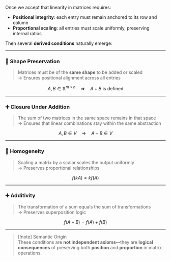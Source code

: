 Once we accept that linearity in matrices requires:

- **Positional integrity**: each entry must remain anchored to its row and column  
- **Proportional scaling**: all entries must scale uniformly, preserving internal ratios

Then several **derived conditions** naturally emerge:

---

### 📐 Shape Preservation

> Matrices must be of the **same shape** to be added or scaled  
> → Ensures positional alignment across all entries

$$
A, B \in \mathbb{R}^{m \times n} \quad\Rightarrow\quad A + B \text{ is defined}
$$

---

### ➕ Closure Under Addition

> The sum of two matrices in the same space remains in that space  
> → Ensures that linear combinations stay within the same abstraction

$$
A, B \in V \quad\Rightarrow\quad A + B \in V
$$

---

### 🔁 Homogeneity

> Scaling a matrix by a scalar scales the output uniformly  
> → Preserves proportional relationships

$$
f(kA) = kf(A)
$$

---

### ➕ Additivity

> The transformation of a sum equals the sum of transformations  
> → Preserves superposition logic

$$
f(A + B) = f(A) + f(B)
$$

---

> [!note] Semantic Origin  
> These conditions are **not independent axioms**—they are **logical consequences** of preserving both **position** and **proportion** in matrix operations.
